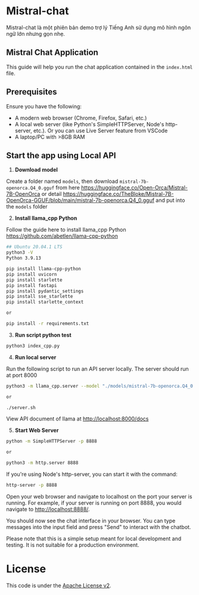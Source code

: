 # Mistral-chat
Mistral-chat là một phiên bản demo trợ lý Tiếng Anh sử dụng mô hình ngôn ngữ lớn nhưng gọn nhẹ.


## Mistral Chat Application
This guide will help you run the chat application contained in the `index.html` file.  


## Prerequisites

Ensure you have the following:

- A modern web browser (Chrome, Firefox, Safari, etc.)
- A local web server (like Python's SimpleHTTPServer, Node's http-server, etc.). Or you can use Live Server feature from VSCode
- A laptop/PC with >8GB RAM


## Start the app using Local API

1. **Download model**

Create a folder named `models`, then download `mistral-7b-openorca.Q4_0.gguf` from here <https://huggingface.co/Open-Orca/Mistral-7B-OpenOrca> or detail <https://huggingface.co/TheBloke/Mistral-7B-OpenOrca-GGUF/blob/main/mistral-7b-openorca.Q4_0.gguf> and put into the `models` folder


2. **Install llama_cpp Python**

Follow the guide here to install llama_cpp Python <https://github.com/abetlen/llama-cpp-python>

```bash
## Ubuntu 20.04.1 LTS
python3 -V
Python 3.9.13

pip install llama-cpp-python
pip install uvicorn
pip install starlette
pip install fastapi
pip install pydantic_settings
pip install sse_starlette
pip install starlette_context

or

pip install -r requirements.txt
```


3. **Run script python test**
```bash
python3 index_cpp.py
```


4. **Run local server**

Run the following script to run an API server locally. The server should run at port 8000  

```bash
python3 -m llama_cpp.server --model "./models/mistral-7b-openorca.Q4_0.gguf" --chat_format chatml --n_gpu_layers 1

or

./server.sh
```
View API document of llama at <http://localhost:8000/docs>  


5. **Start Web Server**  
```bash
python -m SimpleHTTPServer -p 8888

or

python3 -m http.server 8888
```

If you're using Node's http-server, you can start it with the command:

```bash
http-server -p 8888
```

Open your web browser and navigate to localhost on the port your server is running. For example, if your server is running on port 8888, you would navigate to <http://localhost:8888/>.  

You should now see the chat interface in your browser. You can type messages into the input field and press "Send" to interact with the chatbot.  

Please note that this is a simple setup meant for local development and testing. It is not suitable for a production environment.  



# License
This code is under the [Apache License v2](https://www.apache.org/licenses/LICENSE-2.0).  
